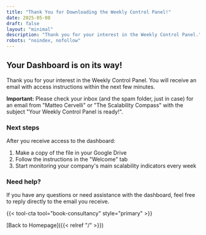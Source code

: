 ```yaml
---
title: "Thank You for Downloading the Weekly Control Panel!"
date: 2025-05-08
draft: false
layout: "minimal"
description: "Thank you for your interest in the Weekly Control Panel."
robots: "noindex, nofollow"
---
```


## Your Dashboard is on its way!

Thank you for your interest in the Weekly Control Panel. You will receive an email with access instructions within the next few minutes.

**Important:** Please check your inbox (and the spam folder, just in case) for an email from "Matteo Cervelli" or "The Scalability Compass" with the subject "Your Weekly Control Panel is ready!".

### Next steps

After you receive access to the dashboard:

1. Make a copy of the file in your Google Drive
2. Follow the instructions in the "Welcome" tab
3. Start monitoring your company's main scalability indicators every week

### Need help?

If you have any questions or need assistance with the dashboard, feel free to reply directly to the email you receive.

{{< tool-cta tool="book-consultancy" style="primary" >}}

[Back to Homepage]({{< relref "/" >}})
